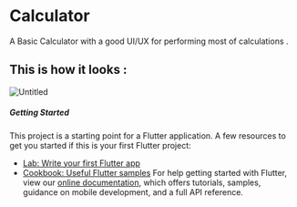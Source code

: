 # Calculator
 
A Basic Calculator with a good UI/UX for performing most of calculations .
## This is how it looks :
![Untitled](https://user-images.githubusercontent.com/58221273/72204370-f5b45480-349c-11ea-89a7-f9c008d47aa8.png) 



##### Getting Started

This project is a starting point for a Flutter application.
A few resources to get you started if this is your first Flutter project:
- [Lab: Write your first Flutter app](https://flutter.dev/docs/get-started/codelab)
- [Cookbook: Useful Flutter samples](https://flutter.dev/docs/cookbook)
For help getting started with Flutter, view our
[online documentation](https://flutter.dev/docs), which offers tutorials,
samples, guidance on mobile development, and a full API reference.
